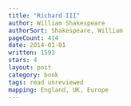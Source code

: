 ```yaml
---
title: "Richard III"
author: William Shakespeare
authorSort: Shakespeare, William
pageCount: 414
date: 2014-01-01
written: 1593
stars: 4
layout: post
category: book
tags: read unreviewed
mapping: England, UK, Europe
---
```

